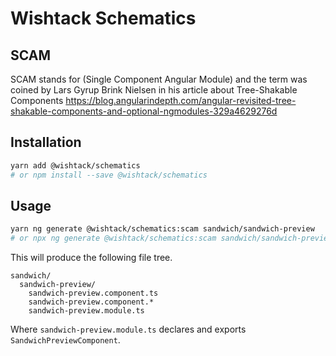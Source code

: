 # Wishtack Schematics

## SCAM

SCAM stands for (Single Component Angular Module) and the term was coined by Lars Gyrup Brink Nielsen in his article about Tree-Shakable Components https://blog.angularindepth.com/angular-revisited-tree-shakable-components-and-optional-ngmodules-329a4629276d

## Installation

```sh
yarn add @wishtack/schematics 
# or npm install --save @wishtack/schematics
```

## Usage

```sh
yarn ng generate @wishtack/schematics:scam sandwich/sandwich-preview
# or npx ng generate @wishtack/schematics:scam sandwich/sandwich-preview
```

This will produce the following file tree.

```
sandwich/
  sandwich-preview/ 
    sandwich-preview.component.ts
    sandwich-preview.component.*
    sandwich-preview.module.ts
```

Where `sandwich-preview.module.ts` declares and exports `SandwichPreviewComponent`.
